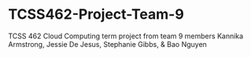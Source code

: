 # TCSS462-Project-Team-9
TCSS 462 Cloud Computing term project from team 9 members Kannika Armstrong, Jessie De Jesus, Stephanie Gibbs, &amp; Bao Nguyen
